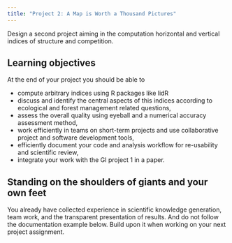 ```yaml
---
title: "Project 2: A Map is Worth a Thousand Pictures"
---
```


Design a second project aiming in the computation horizontal and vertical indices of structure and competition.

<!--more-->



## Learning objectives
At the end of your project you should be able to
* compute arbitrary indices using R packages like lidR 
* discuss and identify the central aspects of this indices according to ecological and forest management related questions,
* assess the overall quality using eyeball and a numerical accuracy assessment method,
* work efficiently in teams on short-term projects and use collaborative project and software development tools,
* efficiently document your code and analysis workflow for re-usability and scientific review,
* integrate your work with the GI project 1 in a paper.


## Standing on the shoulders of giants and your own feet
You already have collected experience in scientific knowledge generation, team work, and the transparent presentation of results.  And do not follow the documentation example below. Build upon it when working on your next project assignment.

